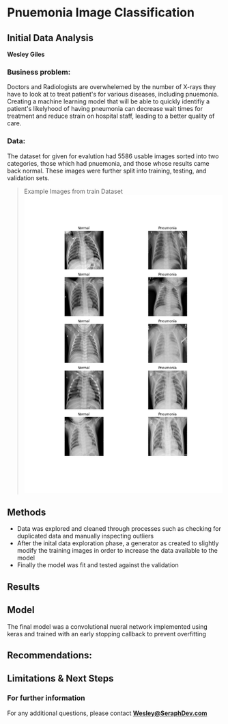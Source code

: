 # Pnuemonia Image Classification

## Initial Data Analysis

**Wesley Giles**

### Business problem:

Doctors and Radiologists are overwhelemed by the number of X-rays they have to look at to treat patient's for various diseases, including pnuemonia. Creating a machine learning model that will be able to quickly identifiy a patient's likelyhood of having pneumonia can decrease wait times for treatment and reduce strain on hospital staff, leading to a better quality of care.

### Data:
The dataset for given for evalution had 5586 usable images sorted into two categories, those which had pnuemonia, and those whose results came back normal. These images were further split into training, testing, and validation sets.

> Example Images from train Dataset
![Example Images](Image_sample.png)


## Methods
- Data was explored and cleaned through processes such as checking for duplicated data and manually inspecting outliers
- After the inital data exploration phase, a generator as created to slightly modify the training images in order to increase the data available to the model
- Finally the model was fit and tested against the validation

## Results



## Model

The final model was a convolutional nueral network implemented using keras and trained with an early stopping callback to prevent overfitting




## Recommendations:


## Limitations & Next Steps



### For further information


For any additional questions, please contact **Wesley@SeraphDev.com**